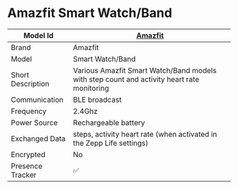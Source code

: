 # Amazfit Smart Watch/Band

|Model Id|[Amazfit](https://github.com/theengs/decoder/blob/development/src/devices/Miband_json.h)|
|-|-|
|Brand|Amazfit|
|Model|Smart Watch/Band|
|Short Description|Various Amazfit Smart Watch/Band models with step count and activity heart rate monitoring|
|Communication|BLE broadcast|
|Frequency|2.4Ghz|
|Power Source|Rechargeable battery|
|Exchanged Data|steps, activity heart rate (when activated in the Zepp Life settings)|
|Encrypted|No|
|Presence Tracker|&#9989;|
